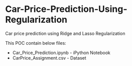 # Car-Price-Prediction-Using-Regularization

Car price prediction using Ridge and Lasso Regularization

This POC contain below files:

- Car_Price_Prediction.ipynb - iPython Notebook
- CarPrice_Assignment.csv - Dataset
